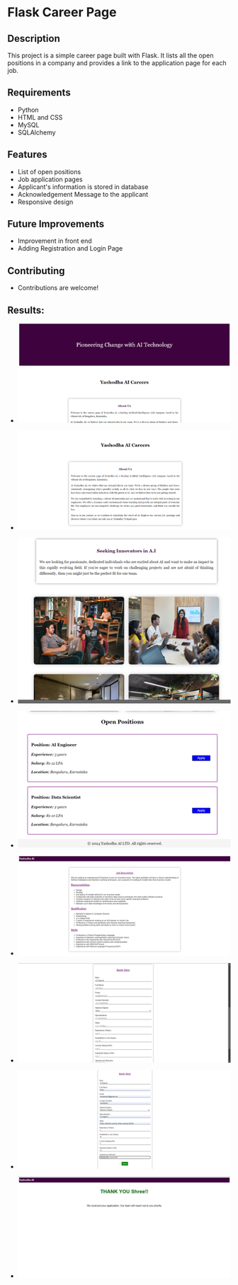 # Flask Career Page

## Description
This project is a simple career page built with Flask. It lists all the open positions in a company and provides a link to the application page for each job.

## Requirements
- Python
- HTML and CSS
- MySQL
- SQLAlchemy

## Features
- List of open positions
- Job application pages
- Applicant's information is stored in database
- Acknowledgement Message to the applicant
- Responsive design

## Future Improvements
- Improvement in front end
- Adding Registration and Login Page

## Contributing
- Contributions are welcome!

## Results:

* ![sample1](images/h1.png)

* ![sample2](images/h2.png)
 
* ![sample3](images/h3.png)

* ![sample4](images/h4.png)

* ![sample5](images/h5.png)

* ![sample6](images/h6.png)

* ![sample7](images/h7.png)

* ![sample8](images/h8.png)